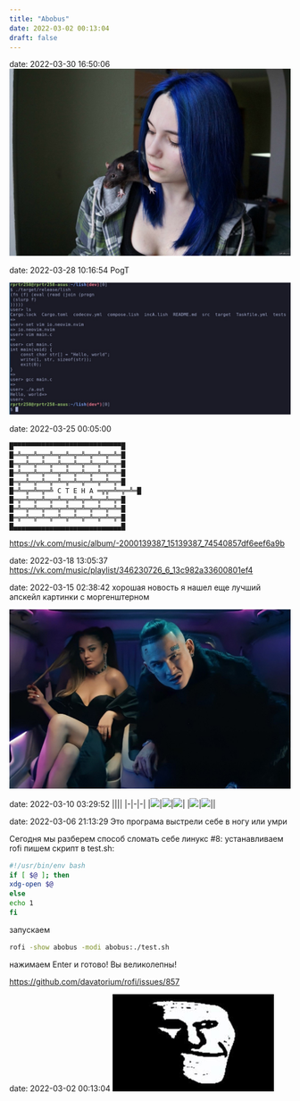 ```yaml
---
title: "Abobus"
date: 2022-03-02 00:13:04
draft: false
---
```


date: 2022-03-30 16:50:06
![](/img/vk/t2QL5fVJj4o.jpg)

date: 2022-03-28 10:16:54
PogT

![](/img/vk/UMyiZL0tu4Q.jpg)

date: 2022-03-25 00:05:00
```
█▀▀▀▀▀▀▀▀▀▀▀▀▀▀▀▀▀▀▀▀▀▀▀▀▀▀▀█
█═╩═╦═╩═╦═╩═╦═╩═╦═╩═╦═╩═╦═╩═█
█═╦═╩═╦═╩═╦═╩═╦═╩═╦═╩═╦═╩═╦═█
█═╩═╦═╩═╦═╩═╦═╩═╦═╩═╦═╩═╦═╩═█
█═╦═╩═╦═╩═╦═╩═╦═╩═╦═╩═╦═╩═╦═█
█═╩═╦═╩═╦═╩ C T E H A ═╦╦═╩═╦═╩═█
█═╦═╩═╦═╩═╦═╩═╦═╩═╦═╩═╦═╩═╦═█
█═╩═╦═╩═╦═╩═╦═╩═╦═╩═╦═╩═╦═╩═█
█═╦═╩═╦═╩═╦═╩═╦═╩═╦═╩═╦═╩═╦═█
█▄▄▄▄▄▄▄▄▄▄▄▄▄▄▄▄▄▄▄▄▄▄▄▄▄▄▄█
```

https://vk.com/music/album/-2000139387_15139387_74540857df6eef6a9b

date: 2022-03-18 13:05:37
https://vk.com/music/playlist/346230726_6_13c982a33600801ef4

date: 2022-03-15 02:38:42
хорошая новость
я нашел еще лучший апскейл картинки с моргенштерном

![](/img/vk/9p87hr_bqHk.jpg)

date: 2022-03-10 03:29:52
||||
|-|-|-|
|![](/img/vk/f100.gif)|![](/img/vk/f200.gif)|![](/img/vk/f256.gif)|
|![](/img/vk/f1000.gif)|![](/img/vk/f20000.gif)||

date: 2022-03-06 21:13:29
Это програма выстрели себе в ногу или умри

Сегодня мы разберем способ сломать себе линукс #8:
устанавливаем rofi
пишем скрипт в test.sh:
```bash
#!/usr/bin/env bash
if [ $@ ]; then
xdg-open $@
else
echo 1
fi
```

запускаем
```bash
rofi -show abobus -modi abobus:./test.sh
```

нажимаем Enter и готово! Вы великолепны!

https://github.com/davatorium/rofi/issues/857

date: 2022-03-02 00:13:04
![](/img/vk/nXSIegrccbg.jpg)
